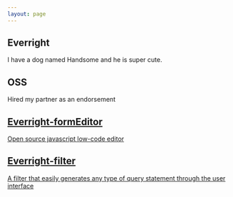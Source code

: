```yaml
---
layout: page
---
```

<script setup>
import { ref, onMounted, shallowRef, nextTick, h, resolveComponent } from 'vue'
import '../style.scss'
const angle = 20;
const lerp = (start, end, amount) => {
	return (1 - amount) * start + amount * end;
};

const remap = (value, oldMax, newMax) => {
	const newValue = ((value + oldMax) * (newMax * 2)) / (oldMax * 2) - newMax;
	return Math.min(Math.max(newValue, -newMax), newMax);
};

const updateCardRotation = (card) => {
	let currentX = parseFloat(card.style.getPropertyValue('--rotateY').slice(0, -1));
	let currentY = parseFloat(card.style.getPropertyValue('--rotateX').slice(0, -1));
	if (isNaN(currentX)) currentX = 0;
	if (isNaN(currentY)) currentY = 0;
	const x = lerp(currentX, card.dataset.rotateX, 0.05);
	const y = lerp(currentY, card.dataset.rotateY, 0.05);
	card.style.setProperty("--rotateY", x + "deg");
	card.style.setProperty("--rotateX", y + "deg");
};

const handleMouseMove = (event) => {
  const rect = event.currentTarget.getBoundingClientRect();
  const centerX = (rect.left + rect.right) / 2;
  const centerY = (rect.top + rect.bottom) / 2 + window.scrollY;
  const posX = event.pageX - centerX;
  const posY = event.pageY - centerY;
  const x = remap(posX, rect.width / 2, angle);
  const y = remap(posY, rect.height / 2, angle);
  event.currentTarget.dataset.rotateX = x;
  event.currentTarget.dataset.rotateY = -y;
};

const handleMouseOut = (event) => {
	event.currentTarget.dataset.rotateX = 0;
	event.currentTarget.dataset.rotateY = 0;
};

const initializeCards = () => {
	const cards = document.querySelectorAll(".card");
	cards.forEach((card) => {
		card.addEventListener("mousemove", handleMouseMove);
		card.addEventListener("mouseout", handleMouseOut);
	});
};

const update = () => {
	const cards = document.querySelectorAll(".card");
	cards.forEach(updateCardRotation);
};

onMounted(() => {
	initializeCards();
	setInterval(update, 1000 / 60);
});
</script>

<section class="module parallax parallax-1">
  <div class="parallax-container">
    <h1>Everright</h1>
    <p>I have a dog named Handsome and he is super cute.</p>
  </div>
</section>

<section class="module content">
  <div class="parallax-container">
    <h2>OSS</h2>
    <p>Hired my partner as an endorsement</p>
  </div>
</section>

<div class="centered">
  <a href="/en/formEditor/introduction.html" class="card border-right-behind border-bottom-behind border-left-behind">
    <div class="shadow"></div>
    <div class="image background"></div>
    <div class="image cutout" style="--url: url('/img/dog-cutout.png')"></div>
    <div class="content">
      <h2>Everright-formEditor</h2>
      <p>Open source javascript low-code editor</p>
    </div>
  </a>
  <a href="/en/filter/introduction.html" class="card border-top-behind border-left-behind">
    <div class="shadow"></div>
    <div class="image background"></div>
    <div class="image cutout" style="--url: url('/img/cat0-cutout.png')"></div>
    <div class="content">
      <h2>Everright-filter</h2>
      <p>A filter that easily generates any type of query statement through the user interface</p>
    </div>
  </a>
</div>

<section  class="module content">

</section>
